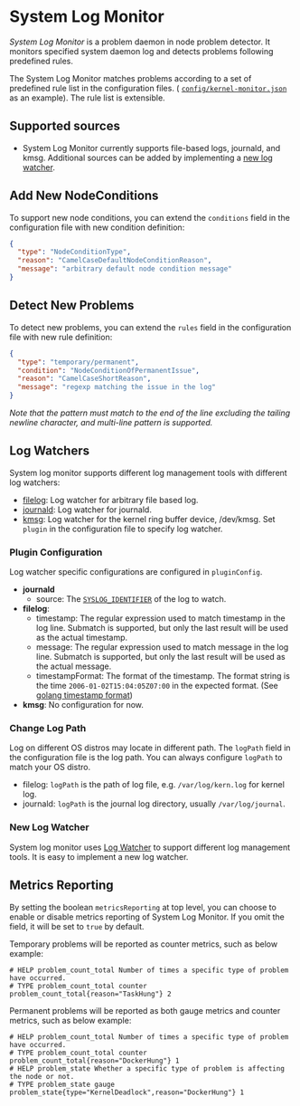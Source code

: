 # System Log Monitor

*System Log Monitor* is a problem daemon in node problem detector. It monitors
specified system daemon log and detects problems following predefined rules.

The System Log Monitor matches problems according to a set of predefined rule list in
the configuration files. (
[`config/kernel-monitor.json`](https://github.com/kubernetes/node-problem-detector/blob/master/config/kernel-monitor.json) as an example).
The rule list is extensible.

## Supported sources

* System Log Monitor currently supports file-based logs, journald, and kmsg.
  Additional sources can be added by implementing a [new log
  watcher](#new-log-watcher).

## Add New NodeConditions

To support new node conditions, you can extend the `conditions` field in
the configuration file with new condition definition:

```json
{
  "type": "NodeConditionType",
  "reason": "CamelCaseDefaultNodeConditionReason",
  "message": "arbitrary default node condition message"
}
```

## Detect New Problems

To detect new problems, you can extend the `rules` field in the configuration file
with new rule definition:

```json
{
  "type": "temporary/permanent",
  "condition": "NodeConditionOfPermanentIssue",
  "reason": "CamelCaseShortReason",
  "message": "regexp matching the issue in the log"
}
```

*Note that the pattern must match to the end of the line excluding the
tailing newline character, and multi-line pattern is supported.*

## Log Watchers

System log monitor supports different log management tools with different log
watchers:
* [filelog](./logwatchers/filelog): Log watcher for
arbitrary file based log.
* [journald](.//logwatchers/journald): Log watcher for journald.
* [kmsg](./logwatchers/kmsg): Log watcher for the kernel ring buffer device, /dev/kmsg.
Set `plugin` in the configuration file to specify log watcher.

### Plugin Configuration

Log watcher specific configurations are configured in `pluginConfig`.
* **journald**
  * source: The [`SYSLOG_IDENTIFIER`](https://www.freedesktop.org/software/systemd/man/systemd.journal-fields.html)
  of the log to watch.
* **filelog**:
  * timestamp: The regular expression used to match timestamp in the log line.
    Submatch is supported, but only the last result will be used as the actual
    timestamp.
  * message: The regular expression used to match message in the log line.
    Submatch is supported, but only the last result will be used as the actual
    message.
  * timestampFormat: The format of the timestamp. The format string is the time
    `2006-01-02T15:04:05Z07:00` in the expected format. (See
    [golang timestamp format](https://golang.org/pkg/time/#pkg-constants))
* **kmsg**: No configuration for now.

### Change Log Path

Log on different OS distros may locate in different path. The `logPath`
field in the configuration file is the log path. You can always configure
`logPath` to match your OS distro.
* filelog: `logPath` is the path of log file, e.g. `/var/log/kern.log` for kernel
  log.
* journald: `logPath` is the journal log directory, usually `/var/log/journal`.

### New Log Watcher

System log monitor uses [Log Watcher](./logwatchers/types/log_watcher.go) to
support different log management tools.  It is easy to implement a new log
watcher.

## Metrics Reporting

By setting the boolean `metricsReporting` at top level, you can choose to enable or disable
metrics reporting of System Log Monitor. If you omit the field, it will be set to `true` by
default.

Temporary problems will be reported as counter metrics, such as below example:

```
# HELP problem_count_total Number of times a specific type of problem have occurred.
# TYPE problem_count_total counter
problem_count_total{reason="TaskHung"} 2
```

Permanent problems will be reported as both gauge metrics and counter metrics, such as below
example:

```
# HELP problem_count_total Number of times a specific type of problem have occurred.
# TYPE problem_count_total counter
problem_count_total{reason="DockerHung"} 1
# HELP problem_state Whether a specific type of problem is affecting the node or not.
# TYPE problem_state gauge
problem_state{type="KernelDeadlock",reason="DockerHung"} 1
```
